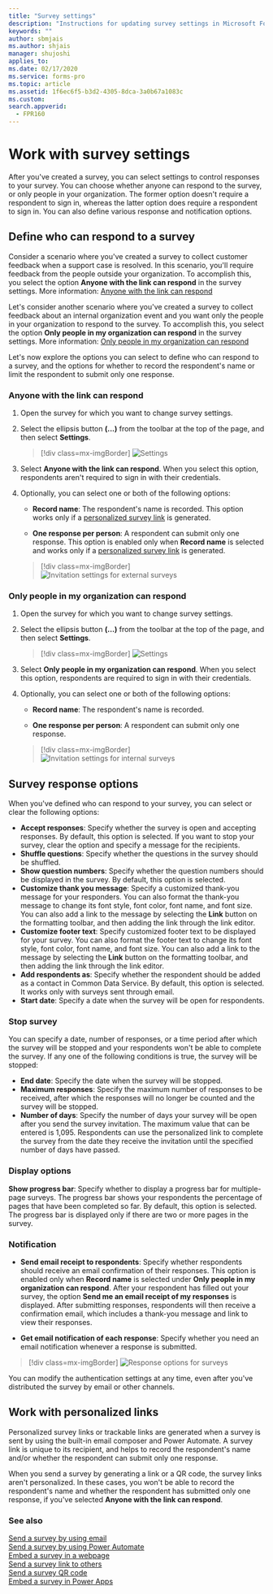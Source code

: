 ```yaml
---
title: "Survey settings"
description: "Instructions for updating survey settings in Microsoft Forms Pro to control who can respond to your survey and other survey response options"
keywords: ""
author: sbmjais
ms.author: shjais
manager: shujoshi
applies_to: 
ms.date: 02/17/2020
ms.service: forms-pro
ms.topic: article
ms.assetid: 1f6ec6f5-b3d2-4305-8dca-3a0b67a1083c
ms.custom: 
search.appverid:
  - FPR160
---
```



# Work with survey settings

After you've created a survey, you can select settings to control responses to your survey. You can choose whether anyone can respond to the survey, or only people in your organization. The former option doesn't require a respondent to sign in, whereas the latter option does require a respondent to sign in. You can also define various response and notification options.

## Define who can respond to a survey

Consider a scenario where you've created a survey to collect customer feedback when a support case is resolved. In this scenario, you'll require feedback from the people outside your organization. To accomplish this, you select the option **Anyone with the link can respond** in the survey settings. More information: [Anyone with the link can respond](#anyone-with-the-link-can-respond)

Let's consider another scenario where you've created a survey to collect feedback about an internal organization event and you want only the people in your organization to respond to the survey. To accomplish this, you select the option **Only people in my organization can respond** in the survey settings. More information: [Only people in my organization can respond](#only-people-in-my-organization-can-respond)

Let's now explore the options you can select to define who can respond to a survey, and the options for whether to record the respondent's name or limit the respondent to submit only one response.

### Anyone with the link can respond

1. Open the survey for which you want to change survey settings.

2. Select the ellipsis button **(...)** from the toolbar at the top of the page, and then select **Settings**.

    > [!div class=mx-imgBorder]
    > ![Settings](media/settings-icon.png "Settings")

3. Select **Anyone with the link can respond**. When you select this option, respondents aren't required to sign in with their credentials.

4. Optionally, you can select one or both of the following options:

    - **Record name**: The respondent's name is recorded. This option works only if a [personalized survey link](#work-with-personalized-links) is generated.

    - **One response per person**: A respondent can submit only one response. This option is enabled only when **Record name** is selected and works only if a [personalized survey link](#work-with-personalized-links) is generated.

    > [!div class=mx-imgBorder]
    > ![Invitation settings for external surveys](media/invite-settings-external.png "Invitation settings for external surveys")

### Only people in my organization can respond

1. Open the survey for which you want to change survey settings.

2. Select the ellipsis button **(…)** from the toolbar at the top of the page, and then select **Settings**.

    > [!div class=mx-imgBorder]
    > ![Settings](media/settings-icon.png "Settings")

3. Select **Only people in my organization can respond**. When you select this option, respondents are required to sign in with their credentials.

4. Optionally, you can select one or both of the following options:

    - **Record name**: The respondent's name is recorded.

    - **One response per person**: A respondent can submit only one response.

    > [!div class=mx-imgBorder]
    > ![Invitation settings for internal surveys](media/invite-settings-internal.png "Invitation settings for internal surveys")

## Survey response options

When you've defined who can respond to your survey, you can select or clear the following options:

- **Accept responses**: Specify whether the survey is open and accepting responses. By default, this option is selected. If you want to stop your survey, clear the option and specify a message for the recipients.
- **Shuffle questions**: Specify whether the questions in the survey should be shuffled.
- **Show question numbers**: Specify whether the question numbers should be displayed in the survey. By default, this option is selected.
- **Customize thank you message**: Specify a customized thank-you message for your responders. You can also format the thank-you message to change its font style, font color, font name, and font size. You can also add a link to the message by selecting the **Link** button on the formatting toolbar, and then adding the link through the link editor.
- **Customize footer text**: Specify customized footer text to be displayed for your survey. You can also format the footer text to change its font style, font color, font name, and font size. You can also add a link to the message by selecting the **Link** button on the formatting toolbar, and then adding the link through the link editor.
- **Add respondents as**: Specify whether the respondent should be added as a contact in Common Data Service. By default, this option is selected. It works only with surveys sent through email.
- **Start date**: Specify a date when the survey will be open for respondents.

### Stop survey

You can specify a date, number of responses, or a time period after which the survey will be stopped and your respondents won't be able to complete the survey. If any one of the following conditions is true, the survey will be stopped:

- **End date**: Specify the date when the survey will be stopped.
- **Maximum responses**: Specify the maximum number of responses to be received, after which the responses will no longer be counted and the survey will be stopped.
- **Number of days**: Specify the number of days your survey will be open after you send the survey invitation. The maximum value that can be entered is 1,095. Respondents can use the personalized link to complete the survey from the date they receive the invitation until the specified number of days have passed.

### Display options

**Show progress bar**: Specify whether to display a progress bar for multiple-page surveys. The progress bar shows your respondents the percentage of pages that have been completed so far. By default, this option is selected. The progress bar is displayed only if there are two or more pages in the survey.

### Notification

- **Send email receipt to respondents**: Specify whether respondents should receive an email confirmation of their responses. This option is enabled only when **Record name** is selected under **Only people in my organization can respond**. After your respondent has filled out your survey, the option **Send me an email receipt of my responses** is displayed. After submitting responses, respondents will then receive a confirmation email, which includes a thank-you message and link to view their responses.

- **Get email notification of each response**: Specify whether you need an email notification whenever a response is submitted.

> [!div class=mx-imgBorder]
> ![Response options for surveys](media/invite-settings-options.png "Response options for surveys")

You can modify the authentication settings at any time, even after you've distributed the survey by email or other channels.

## Work with personalized links

Personalized survey links or trackable links are generated when a survey is sent by using the built-in email composer and Power Automate. A survey link is unique to its recipient, and helps to record the respondent's name and/or whether the respondent can submit only one response.

When you send a survey by generating a link or a QR code, the survey links aren't personalized. In these cases, you won't be able to record the respondent's name and whether the respondent has submitted only one response, if you've selected **Anyone with the link can respond**.

### See also

[Send a survey by using email](send-survey-email.md)<br>
[Send a survey by using Power Automate](send-survey-flow.md)<br>
[Embed a survey in a webpage](embed-web-page.md)<br>
[Send a survey link to others](send-survey-link.md)<br>
[Send a survey QR code](send-survey-qrcode.md)<br>
[Embed a survey in Power Apps](embed-survey-powerapps.md)
